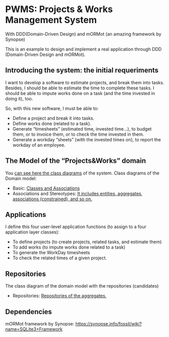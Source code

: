 # PWMS: Projects & Works Management System
With DDD(Domain-Driven Design) and mORMot (an amazing framework by Synopse)

This is an example to design and implement a real application through DDD (Domain-Driven Design and mORMot).


## Introducing the system: the initial requeriments
I want to develop a software to estimate projects, and break them into tasks. Besides, I should be able to estimate the time to complete these tasks. I should be able to impute works done on a task (and the time invested in doing it), too.

So, with this new software, I must be able to:
- Define a project and break it into tasks.
- Define works done (related to a task).
- Generate “timesheets” (estimated time, invested time...), to budget them, or to invoice them, or to check the time invested in them.
- Generate a workday “sheets” (with the invested times on), to report the workday of an employee.

## The Model of the “Projects&Works” domain
You [can see here the class diagrams](diag) of the system.
Class diagrams of the Domain model:
- Basic: [Classes and Associations](diag/Class&#32;diagram&#32;-&#32;Domain&#32;Model&#32;(Basic).jpg)
- Associations and Stereotypes: [It includes entities, aggregates, associations (constrained), and so on.](diag/Class&#32;diagram&#32;-&#32;Domain&#32;Model&#32;(Stereotypes&Asso).jpg)


## Applications
I define this four user-level application functions (to assign to a four application layer classes):
- To define projects (to create projects, related tasks, and estimate them)
- To add works (to impute works done related to a task)
- To generate the WorkDay timesheets
- To check the related times of a given project.

## Repositories
The class diagram of the domain model with the repositories (candidates)
- Repositories: [Repositories of the aggregates.](diag/Class&#32;diagram&#32;-&#32;Domain&#32;Model&#32;(Repositories).jpg)

## Dependencies
mORMot framework by Synopse:
https://synopse.info/fossil/wiki?name=SQLite3+Framework

